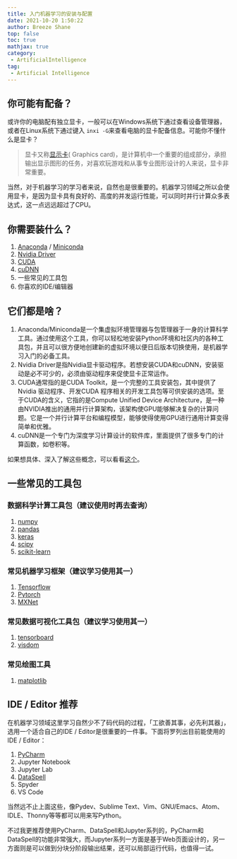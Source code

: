```yaml
---
title: 入门机器学习的安装与配置
date: 2021-10-20 1:50:22
author: Breeze Shane
top: false
toc: true
mathjax: true
category: 
 - ArtificialIntelligence
tag: 
 - Artificial Intelligence
---
```

## 你可能有配备？

或许你的电脑配有独立显卡，一般可以在Windows系统下通过查看设备管理器，或者在Linux系统下通过键入 `inxi -G`来查看电脑的显卡配备信息。可能你不懂什么是显卡？

> 显卡又称[显示卡](https://baike.baidu.com/item/显示卡/103062)( Graphics card)，是计算机中一个重要的组成部分，承担输出显示图形的任务，对喜欢玩游戏和从事专业图形设计的人来说，显卡非常重要。

当然，对于机器学习的学习者来说，自然也是很重要的。机器学习领域之所以会使用显卡，是因为显卡具有良好的、高度的并发运行性能，可以同时并行计算众多表达式，这一点远远超过了CPU。

## 你需要装什么？

1. [Anaconda](https://www.anaconda.com/) / [Miniconda](https://docs.conda.io/en/latest/miniconda.html)
2. [Nvidia Driver](https://www.nvidia.cn/Download/index.aspx?lang=cn)
3. [CUDA](https://developer.nvidia.com/cuda-downloads)
4. [cuDNN](https://developer.nvidia.com/zh-cn/cudnn)
5. 一些常见的工具包
6. 你喜欢的IDE/编辑器

## 它们都是啥？

1. Anaconda/Miniconda是一个集虚拟环境管理器与包管理器于一身的计算科学工具。通过使用这个工具，你可以轻松地安装Python环境和社区内的各种工具包，并且可以很方便地创建新的虚拟环境以便日后版本切换使用，是机器学习入门的必备工具。
2. Nvidia Driver是指Nvidia显卡驱动程序。若想安装CUDA和cuDNN，安装驱动是必不可少的，必须由驱动程序来促使显卡正常运作。
3. CUDA通常指的是CUDA Toolkit，是一个完整的工具安装包，其中提供了Nvidia 驱动程序、开发CUDA 程序相关的开发工具包等可供安装的选项。至于CUDA的含义，它指的是Compute Unified Device Architecture，是一种由NVIDIA推出的通用并行计算架构，该架构使GPU能够解决复杂的计算问题。它是一个并行计算平台和编程模型，能够使得使用GPU进行通用计算变得简单和优雅。
4. cuDNN是一个专门为深度学习计算设计的软件库，里面提供了很多专门的计算函数，如卷积等。

如果想具体、深入了解这些概念，可以看看[这个](https://zhuanlan.zhihu.com/p/91334380)。

## 一些常见的工具包

### 数据科学计算工具包（建议使用时再去查询）

1. [numpy](https://numpy.org/doc/stable/)
2. [pandas](https://pandas.pydata.org/docs/)
3. [keras](https://keras.io/api/)
4. [scipy](https://www.scipy.org/docs.html)
5. [scikit-learn](https://scikit-learn.org/stable/modules/classes.html)

### 常见机器学习框架（建议学习使用其一）

1. [Tensorflow](https://www.tensorflow.org/api_docs/python/tf)
2. [Pytorch](https://pytorch.org/docs/stable/index.html)
3. [MXNet](https://mxnet.apache.org/versions/1.8.0/api/python/docs/api/)

### 常见数据可视化工具包（建议学习使用其一）

1. [tensorboard](https://www.tensorflow.org/tensorboard/get_started)
2. [visdom](https://openbase.com/js/visdom/documentation)

### 常见绘图工具

1. [matplotlib](https://matplotlib.org/stable/contents.html)

## IDE / Editor 推荐

在机器学习领域这里学习自然少不了码代码的过程，「工欲善其事，必先利其器」，选用一个适合自己的IDE / Editor是很重要的一件事。下面将罗列出目前能使用的IDE / Editor：

1. [PyCharm](https://www.jetbrains.com/pycharm/)
2. Jupyter Notebook
3. Jupyter Lab
4. [DataSpell](https://www.jetbrains.com/dataspell/)
5. Spyder
6. VS Code

当然远不止上面这些，像Pydev、Sublime Text、Vim、GNU/Emacs、Atom、IDLE、Thonny等等都可以用来写Python。

不过我更推荐使用PyCharm、DataSpell和Jupyter系列的，PyCharm和DataSpell的功能非常强大，而Jupyter系列一方面是基于Web页面设计的，另一方面则是可以做到分块分阶段输出结果，还可以局部运行代码，也值得一试。
